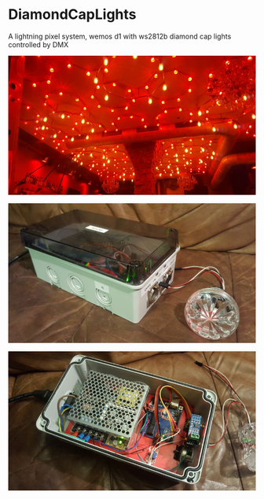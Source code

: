 # DiamondCapLights
A lightning pixel system, wemos d1 with ws2812b diamond cap lights controlled by DMX

![DCL](DCL_in_action_01.jpg)

![DCL](DCL_in_action_02.jpg)

![DCL](DCL_in_action_03.jpg)
